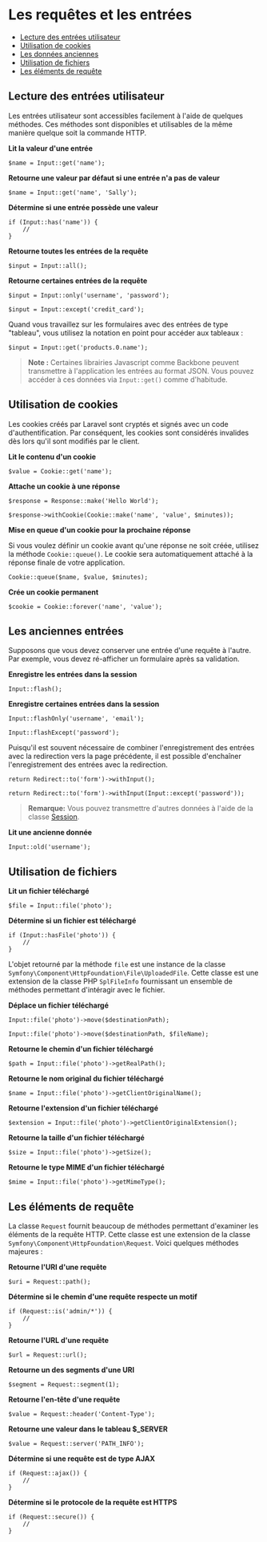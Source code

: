 # Les requêtes et les entrées

- [Lecture des entrées utilisateur](#basic-input)
- [Utilisation de cookies](#cookies)
- [Les données anciennes](#old-input)
- [Utilisation de fichiers](#files)
- [Les éléments de requête](#request-information)

<a name="basic-input"></a>
## Lecture des entrées utilisateur

Les entrées utilisateur sont accessibles facilement à l'aide de quelques méthodes. Ces méthodes sont disponibles et utilisables de la même manière quelque soit la commande HTTP.

**Lit la valeur d'une entrée**

    $name = Input::get('name');

**Retourne une valeur par défaut si une entrée n'a pas de valeur**

    $name = Input::get('name', 'Sally');

**Détermine si une entrée possède une valeur**

    if (Input::has('name')) {
        //
    }

**Retourne toutes les entrées de la requête**

    $input = Input::all();

**Retourne certaines entrées de la requête**

    $input = Input::only('username', 'password');

    $input = Input::except('credit_card');

Quand vous travaillez sur les formulaires avec des entrées de type "tableau", vous utilisez la notation en point pour accéder aux tableaux :

    $input = Input::get('products.0.name');

 > **Note :** Certaines librairies Javascript comme Backbone peuvent transmettre à l'application les entrées au format JSON. Vous pouvez accéder à ces données via `Input::get()` comme d'habitude.

<a name="cookies"></a>
## Utilisation de cookies

Les cookies créés par Laravel sont cryptés et signés avec un code d'authentification. Par conséquent, les cookies sont considérés invalides dès lors qu'il sont modifiés par le client.

**Lit le contenu d'un cookie**

    $value = Cookie::get('name');

**Attache un cookie à une réponse**

    $response = Response::make('Hello World');

    $response->withCookie(Cookie::make('name', 'value', $minutes));

**Mise en queue d'un cookie pour la prochaine réponse**

Si vous voulez définir un cookie avant qu'une réponse ne soit créée, utilisez la méthode `Cookie::queue()`. Le cookie sera automatiquement attaché à la réponse finale de votre application.

    Cookie::queue($name, $value, $minutes);

**Crée un cookie permanent**

    $cookie = Cookie::forever('name', 'value');

<a name="old-input"></a>
## Les anciennes entrées

Supposons que vous devez conserver une entrée d'une requête à l'autre. Par exemple, vous devez ré-afficher un formulaire après sa validation.

**Enregistre les entrées dans la session**

    Input::flash();

**Enregistre certaines entrées dans la session**

    Input::flashOnly('username', 'email');

    Input::flashExcept('password');

Puisqu'il est souvent nécessaire de combiner l'enregistrement des entrées avec la redirection vers la page précédente, il est possible d'enchaîner l'enregistrement des entrées avec la redirection.

    return Redirect::to('form')->withInput();

    return Redirect::to('form')->withInput(Input::except('password'));

> **Remarque:** Vous pouvez transmettre d'autres données à l'aide de la classe [Session](/4/session).

**Lit une ancienne donnée**

    Input::old('username');

<a name="files"></a>
## Utilisation de fichiers

**Lit un fichier téléchargé**

    $file = Input::file('photo');

**Détermine si un fichier est téléchargé**

    if (Input::hasFile('photo')) {
        //
    }

L'objet retourné par la méthode `file` est une instance de la classe `Symfony\Component\HttpFoundation\File\UploadedFile`. Cette classe est une extension de la classe PHP `SplFileInfo` fournissant un ensemble de méthodes permettant d'intéragir avec le fichier.

**Déplace un fichier téléchargé**

    Input::file('photo')->move($destinationPath);

    Input::file('photo')->move($destinationPath, $fileName);

**Retourne le chemin d'un fichier téléchargé**

    $path = Input::file('photo')->getRealPath();

**Retourne le nom original du fichier téléchargé**

    $name = Input::file('photo')->getClientOriginalName();

**Retourne l'extension d'un fichier téléchargé**

    $extension = Input::file('photo')->getClientOriginalExtension();

**Retourne la taille d'un fichier téléchargé**

    $size = Input::file('photo')->getSize();

**Retourne le type MIME d'un fichier téléchargé**

    $mime = Input::file('photo')->getMimeType();

<a name="request-information"></a>
## Les éléments de requête

La classe `Request` fournit beaucoup de méthodes permettant d'examiner les éléments de la requête HTTP. Cette classe est une extension de la classe `Symfony\Component\HttpFoundation\Request`. Voici quelques méthodes majeures :

**Retourne l'URI d'une requête**

    $uri = Request::path();

**Détermine si le chemin d'une requête respecte un motif**

    if (Request::is('admin/*')) {
        //
    }

**Retourne l'URL d'une requête**

    $url = Request::url();

**Retourne un des segments d'une URI**

    $segment = Request::segment(1);

**Retourne l'en-tête d'une requête**

    $value = Request::header('Content-Type');

**Retourne une valeur dans le tableau $_SERVER**

    $value = Request::server('PATH_INFO');

**Détermine si une requête est de type AJAX**

    if (Request::ajax()) {
        //
    }

**Détermine si le protocole de la requête est HTTPS**

    if (Request::secure()) {
        //
    }
